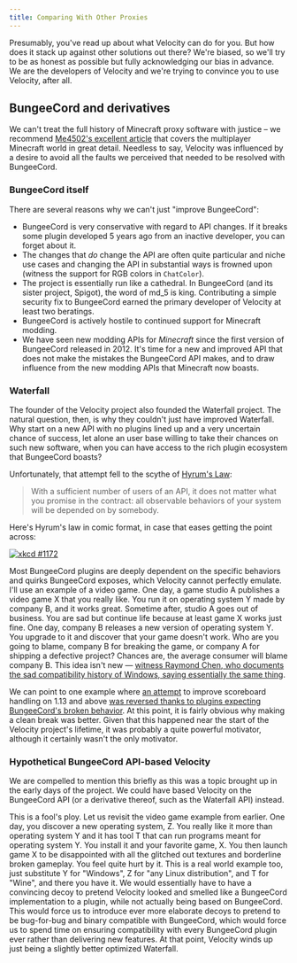 ```yaml
---
title: Comparing With Other Proxies
---
```


Presumably, you've read up about what Velocity can do for you. But how does it stack up against other solutions out there? We're biased, so we'll try to be as honest as possible but fully acknowledging our bias in advance. We are the developers of Velocity and we're trying to convince you to use Velocity, after all.

## BungeeCord and derivatives

We can't treat the full history of Minecraft proxy software with justice &ndash; we recommend [Me4502's excellent article](https://madelinemiller.dev/blog/decade-of-minecraft-multiplayer/) that covers the multiplayer Minecraft world in great detail. Needless to say, Velocity was influenced by a desire to avoid all the faults we perceived that needed to be resolved with BungeeCord.

### BungeeCord itself

There are several reasons why we can't just "improve BungeeCord":

* BungeeCord is very conservative with regard to API changes. If it breaks some plugin developed 5 years ago from an inactive developer, you can forget about it.
* The changes that _do_ change the API are often quite particular and niche use cases and changing the API in substantial ways is frowned upon (witness the support for RGB colors in `ChatColor`).
* The project is essentially run like a cathedral. In BungeeCord (and its sister project, Spigot), the word of md_5 is king. Contributing a simple security fix to BungeeCord earned the primary developer of Velocity at least two beratings.
* BungeeCord is actively hostile to continued support for Minecraft modding.
* We have seen new modding APIs for _Minecraft_ since the first version of BungeeCord released in 2012. It's time for a new and improved API that does not make the mistakes the BungeeCord API makes, and to draw influence from the new modding APIs that Minecraft now boasts.

### Waterfall

The founder of the Velocity project also founded the Waterfall project. The natural question, then, is why they couldn't just have improved Waterfall. Why start on a new API with no plugins lined up and a very uncertain chance of success, let alone an user base willing to take their chances on such new software, when you can have access to the rich plugin ecosystem that BungeeCord boasts?

Unfortunately, that attempt fell to the scythe of [Hyrum's Law](https://www.hyrumslaw.com/):

> With a sufficient number of users of an API, it does not matter what you promise in the contract: all observable behaviors of your system will be depended on by somebody.

Here's Hyrum's law in comic format, in case that eases getting the point across:

[![xkcd #1172](https://imgs.xkcd.com/comics/workflow.png)](https://xkcd.com/1172/)

Most BungeeCord plugins are deeply dependent on the specific behaviors and quirks BungeeCord exposes, which Velocity cannot perfectly emulate. I'll use an example of a video game. One day, a game studio A publishes a video game X that you really like. You run it on operating system Y made by company B, and it works great. Sometime after, studio A goes out of business. You are sad but continue life because at least game X works just fine. One day, company B releases a new version of operating system Y. You upgrade to it and discover that your game doesn't work. Who are you going to blame, company B for breaking the game, or company A for shipping a defective project? Chances are, the average consumer will blame company B. This idea isn't new &mdash; [witness Raymond Chen, who documents the sad compatibility history of Windows, saying essentially the same thing](https://devblogs.microsoft.com/oldnewthing/20110131-00/?p=11633).

We can point to one example where [an attempt](https://github.com/PaperMC/Waterfall/commit/c8eb6aec7bac82fd309fa6d6113b8a0418317b01) to improve scoreboard handling on 1.13 and above [was reversed thanks to plugins expecting BungeeCord's broken behavior](https://github.com/PaperMC/Waterfall/issues/255). At this point, it is fairly obvious why making a clean break was better. Given that this happened near the start of the Velocity project's lifetime, it was probably a quite powerful motivator, although it certainly wasn't the only motivator.

### Hypothetical BungeeCord API-based Velocity

We are compelled to mention this briefly as this was a topic brought up in the early days of the project. We could have based Velocity on the BungeeCord API (or a derivative thereof, such as the Waterfall API) instead.

This is a fool's ploy. Let us revisit the video game example from earlier. One day, you discover a new operating system, Z. You really like it more than operating system Y and it has tool T that can run programs meant for operating system Y. You install it and your favorite game, X. You then launch game X to be disappointed with all the glitched out textures and borderline broken gameplay. You feel quite hurt by it. This is a real world example too, just substitute Y for "Windows", Z for "any Linux distribution", and T for "Wine", and there you have it. We would essentially have to have a convincing decoy to pretend Velocity looked and smelled like a BungeeCord implementation to a plugin, while not actually being based on BungeeCord. This would force us to introduce ever more elaborate decoys to pretend to be bug-for-bug and binary compatible with BungeeCord, which would force us to spend time on ensuring compatibility with every BungeeCord plugin ever rather than delivering new features. At that point, Velocity winds up just being a slightly better optimized Waterfall.
